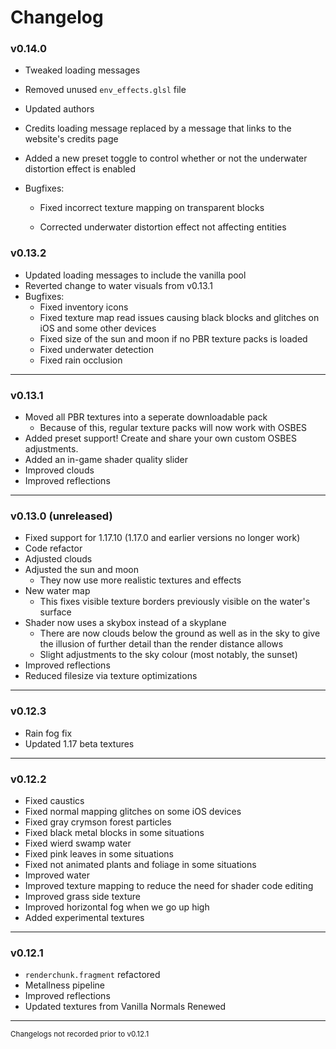 # Changelog

### v0.14.0

* Tweaked loading messages

* Removed unused `env_effects.glsl` file

* Updated authors

* Credits loading message replaced by a message that links to the website's credits page

* Added a new preset toggle to control whether or not the underwater distortion effect is enabled

* Bugfixes:
  
  * Fixed incorrect texture mapping on transparent blocks
  
  * Corrected underwater distortion effect not affecting entities

### v0.13.2

- Updated loading messages to include the vanilla pool
- Reverted change to water visuals from v0.13.1
- Bugfixes:
  - Fixed inventory icons
  - Fixed texture map read issues causing black blocks and glitches on iOS and some other devices
  - Fixed size of the sun and moon if no PBR texture packs is loaded
  - Fixed underwater detection
  - Fixed rain occlusion

-------------

### v0.13.1

- Moved all PBR textures into a seperate downloadable pack
  - Because of this, regular texture packs will now work with OSBES
- Added preset support! Create and share your own custom OSBES adjustments.
- Added an in-game shader quality slider
- Improved clouds
- Improved reflections

-------------

### v0.13.0 (unreleased)

- Fixed support for 1.17.10 (1.17.0 and earlier versions no longer work)
- Code refactor
- Adjusted clouds
- Adjusted the sun and moon
  - They now use more realistic textures and effects
- New water map 
  - This fixes visible texture borders previously visible on the water's surface
- Shader now uses a skybox instead of a skyplane
  - There are now clouds below the ground as well as in the sky to give the illusion of further detail than the render distance allows
  - Slight adjustments to the sky colour (most notably, the sunset)
- Improved reflections
- Reduced filesize via texture optimizations

-------------

### v0.12.3

- Rain fog fix
- Updated 1.17 beta textures

-------------

### v0.12.2

- Fixed caustics
- Fixed normal mapping glitches on some iOS devices
- Fixed gray crymson forest particles
- Fixed black metal blocks in some situations
- Fixed wierd swamp water
- Fixed pink leaves in some situations
- Fixed not animated plants and foliage in some situations
- Improved water
- Improved texture mapping to reduce the need for shader code editing
- Improved grass side texture
- Improved horizontal fog when we go up high
- Added experimental textures

------------

### v0.12.1

- `renderchunk.fragment` refactored
- Metallness pipeline
- Improved reflections
- Updated textures from Vanilla Normals Renewed

-----------

<sub>Changelogs not recorded prior to v0.12.1</sub>
